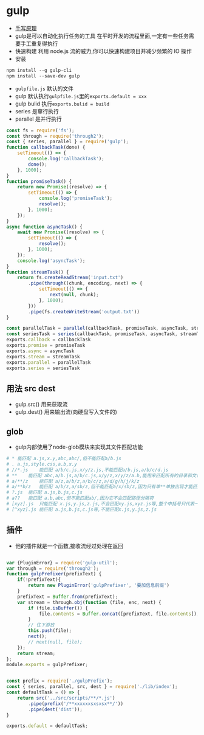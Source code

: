 # gulp
- [手写原理](https://github.com/songge7777/styleGulp)
- gulp是可以自动化执行任务的工具 在平时开发的流程里面,一定有一些任务需要手工重复得执行
- 快速构建 利用 node.js 流的威力,你可以快速构建项目并减少频繁的 IO 操作
- 安装
```js
npm install --g gulp-cli
npm install --save-dev gulp
```
- `gulpfile.js` 默认的文件
- gulp 默认执行`gulpfile.js`里的`exports.default = xxx`
- gulp bulid 执行`exports.bulid = build`
- series 是窜行执行
- parallel 是并行执行
```js
const fs = require('fs');
const through = require('through2');
const { series, parallel } = require('gulp');
function callbackTask(done) {
    setTimeout(() => {
        console.log('callbackTask');
        done();
    }, 1000);
}
function promiseTask() {
    return new Promise((resolve) => {
        setTimeout(() => {
            console.log('promiseTask');
            resolve();
        }, 1000);
    });
}
async function asyncTask() {
    await new Promise((resolve) => {
        setTimeout(() => {
            resolve();
        }, 1000);
    });
    console.log('asyncTask');
}
function streamTask() {
    return fs.createReadStream('input.txt')
        .pipe(through((chunk, encoding, next) => {
            setTimeout(() => {
                next(null, chunk);
            }, 1000);
        }))
        .pipe(fs.createWriteStream('output.txt'))
}

const parallelTask = parallel(callbackTask, promiseTask, asyncTask, streamTask);
const seriesTask = series(callbackTask, promiseTask, asyncTask, streamTask);
exports.callback = callbackTask
exports.promise = promiseTask
exports.async = asyncTask
exports.stream = streamTask
exports.parallel = parallelTask
exports.series = seriesTask
```
## 用法 src dest
- gulp.src() 用来获取流
- gulp.dest() 用来输出流(向硬盘写入文件的)
## glob 
- gulp内部使用了node-glob模块来实现其文件匹配功能
```yaml
# *	能匹配 a.js,x.y,abc,abc/,但不能匹配a/b.js
# .	a.js,style.css,a.b,x.y
# //*.js	能匹配 a/b/c.js,x/y/z.js,不能匹配a/b.js,a/b/c/d.js
# **	能匹配 abc,a/b.js,a/b/c.js,x/y/z,x/y/z/a.b,能用来匹配所有的目录和文件
# a/**/z	能匹配 a/z,a/b/z,a/b/c/z,a/d/g/h/j/k/z
# a/**b/z	能匹配 a/b/z,a/sb/z,但不能匹配a/x/sb/z,因为只有单**单独出现才能匹配多级目录
# ?.js	能匹配 a.js,b.js,c.js
# a??	能匹配 a.b,abc,但不能匹配ab/,因为它不会匹配路径分隔符
# [xyz].js	只能匹配 x.js,y.js,z.js,不会匹配xy.js,xyz.js等,整个中括号只代表一个字符
# [^xyz].js	能匹配 a.js,b.js,c.js等,不能匹配x.js,y.js,z.js
```

## 插件
- 他的插件就是一个函数,接收流经过处理在返回
```js

var {PluginError} = require('gulp-util');
var through = require('through2');
function gulpPrefixer(prefixText) {
    if(!prefixText){
        return new PluginError('gulpPrefixer', '要加信息前缀')
    }
    prefixText = Buffer.from(prefixText);
    var stream = through.obj(function (file, enc, next) {
        if (file.isBuffer()) {
            file.contents = Buffer.concat([prefixText, file.contents]);
        }
        // 往下游放
        this.push(file);
        next();
        // next(null, file);
    });
    return stream;
};
module.exports = gulpPrefixer;


const prefix = require('./gulpPrefix');
const { series, parallel, src, dest } = require('./lib/index');
const defaultTask = () => {
    return src('../src/scripts/**/*.js')
        .pipe(prefix('/**xxxxxxsxsxsx**/'))
        .pipe(dest('dist'));
}

exports.default = defaultTask;
```
